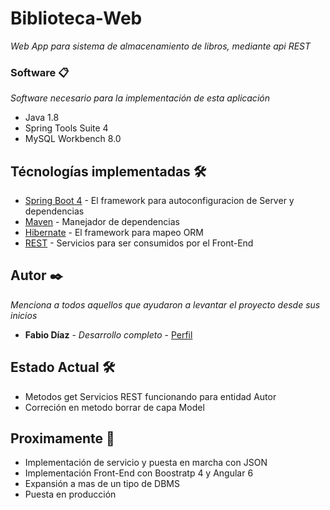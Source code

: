 # Biblioteca-Web
_Web App para sistema de almacenamiento de libros, mediante api REST_

### Software 📋

_Software necesario para la implementación de esta aplicación_

* Java 1.8
* Spring Tools Suite 4
* MySQL Workbench 8.0

## Técnologías implementadas 🛠️

* [Spring Boot 4](https://spring.io/projects/spring-boot) - El framework para autoconfiguracion de Server y dependencias
* [Maven](https://maven.apache.org/) - Manejador de dependencias
* [Hibernate](https://hibernate.org/) - El framework para mapeo ORM
* [REST](https://spring.io/guides/gs/rest-service/) - Servicios para ser consumidos por el Front-End

## Autor ✒️

_Menciona a todos aquellos que ayudaron a levantar el proyecto desde sus inicios_

* **Fabio Díaz** - *Desarrollo completo* - [Perfil](https://github.com/diazfabio18)

## Estado Actual 🛠️

* Metodos get Servicios REST funcionando para entidad Autor
* Correción en metodo borrar de capa Model

## Proximamente 📌

* Implementación de servicio y puesta en marcha con JSON
* Implementación Front-End con Boostratp 4 y Angular 6
* Expansión a mas de un tipo de DBMS
* Puesta en producción
